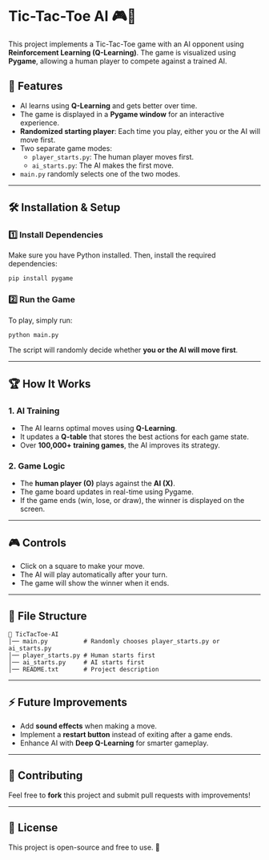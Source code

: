 # Tic-Tac-Toe AI 🎮🤖

This project implements a Tic-Tac-Toe game with an AI opponent using **Reinforcement Learning (Q-Learning)**. The game is visualized using **Pygame**, allowing a human player to compete against a trained AI.

## 📌 Features
- AI learns using **Q-Learning** and gets better over time.
- The game is displayed in a **Pygame window** for an interactive experience.
- **Randomized starting player**: Each time you play, either you or the AI will move first.
- Two separate game modes:
  - `player_starts.py`: The human player moves first.
  - `ai_starts.py`: The AI makes the first move.
- `main.py` randomly selects one of the two modes.

---

## 🛠 Installation & Setup

### 1️⃣ Install Dependencies
Make sure you have Python installed. Then, install the required dependencies:

```bash
pip install pygame
```

### 2️⃣ Run the Game
To play, simply run:

```bash
python main.py
```

The script will randomly decide whether **you or the AI will move first**.

---

## 🏆 How It Works
### 1. **AI Training**
- The AI learns optimal moves using **Q-Learning**.
- It updates a **Q-table** that stores the best actions for each game state.
- Over **100,000+ training games**, the AI improves its strategy.

### 2. **Game Logic**
- The **human player (O)** plays against the **AI (X)**.
- The game board updates in real-time using Pygame.
- If the game ends (win, lose, or draw), the winner is displayed on the screen.

---

## 🎮 Controls
- Click on a square to make your move.
- The AI will play automatically after your turn.
- The game will show the winner when it ends.

---

## 📂 File Structure
```
📂 TicTacToe-AI
│── main.py          # Randomly chooses player_starts.py or ai_starts.py
│── player_starts.py # Human starts first
│── ai_starts.py     # AI starts first
│── README.txt       # Project description
```

---

## ⚡ Future Improvements
- Add **sound effects** when making a move.
- Implement a **restart button** instead of exiting after a game ends.
- Enhance AI with **Deep Q-Learning** for smarter gameplay.

---

## 🤝 Contributing
Feel free to **fork** this project and submit pull requests with improvements!

---

## 📜 License
This project is open-source and free to use. 🚀
